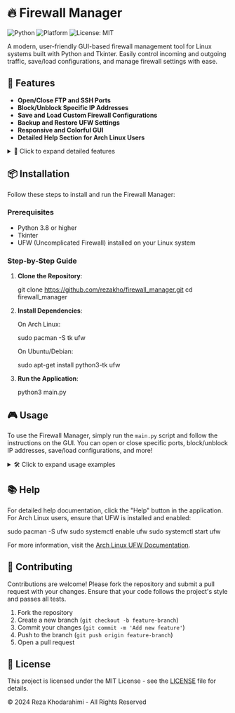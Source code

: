 # 🔥 Firewall Manager

![Python](https://img.shields.io/badge/Python-3.8%2B-blue)
![Platform](https://img.shields.io/badge/Platform-Linux-green)
![License: MIT](https://img.shields.io/badge/License-MIT-yellow.svg)

A modern, user-friendly GUI-based firewall management tool for Linux systems built with Python and Tkinter. Easily control incoming and outgoing traffic, save/load configurations, and manage firewall settings with ease.

## 🚀 Features

- **Open/Close FTP and SSH Ports**
- **Block/Unblock Specific IP Addresses**
- **Save and Load Custom Firewall Configurations**
- **Backup and Restore UFW Settings**
- **Responsive and Colorful GUI**
- **Detailed Help Section for Arch Linux Users**

<details>
<summary>📝 Click to expand detailed features</summary>

- Dynamic resizing and responsive design for all screen sizes.
- Save configurations to user-defined locations.
- Backup current firewall settings before making changes.
- Restore firewall settings to a previous state with one click.
- User-friendly interface with a modern, colorful design.

</details>

## 📦 Installation

Follow these steps to install and run the Firewall Manager:

### Prerequisites

- Python 3.8 or higher
- Tkinter
- UFW (Uncomplicated Firewall) installed on your Linux system

### Step-by-Step Guide

1. **Clone the Repository**:

    
    git clone https://github.com/rezakho/firewall_manager.git
    cd firewall_manager
    

2. **Install Dependencies**:

    On Arch Linux:

    
    sudo pacman -S tk ufw
    

    On Ubuntu/Debian:

    
    sudo apt-get install python3-tk ufw
    

3. **Run the Application**:

    
    python3 main.py
    

## 🎮 Usage

To use the Firewall Manager, simply run the `main.py` script and follow the instructions on the GUI. You can open or close specific ports, block/unblock IP addresses, save/load configurations, and more!

<details>
<summary>🛠️ Click to expand usage examples</summary>

### Example: Block an IP Address

1. Open the application.
2. Enter the IP address you want to block in the text field.
3. Click "Block IP".

### Example: Save Current Firewall Configuration

1. Open the application.
2. Click "Save Config".
3. Choose a location to save the configuration file.

</details>

## 📚 Help

For detailed help documentation, click the "Help" button in the application. For Arch Linux users, ensure that UFW is installed and enabled:


sudo pacman -S ufw
sudo systemctl enable ufw
sudo systemctl start ufw


For more information, visit the [Arch Linux UFW Documentation](https://wiki.archlinux.org/title/UFW).

## 🤝 Contributing

Contributions are welcome! Please fork the repository and submit a pull request with your changes. Ensure that your code follows the project's style and passes all tests.

1. Fork the repository
2. Create a new branch (`git checkout -b feature-branch`)
3. Commit your changes (`git commit -m 'Add new feature'`)
4. Push to the branch (`git push origin feature-branch`)
5. Open a pull request

## 📝 License

This project is licensed under the MIT License - see the [LICENSE](LICENSE) file for details.

© 2024 Reza Khodarahimi - All Rights Reserved